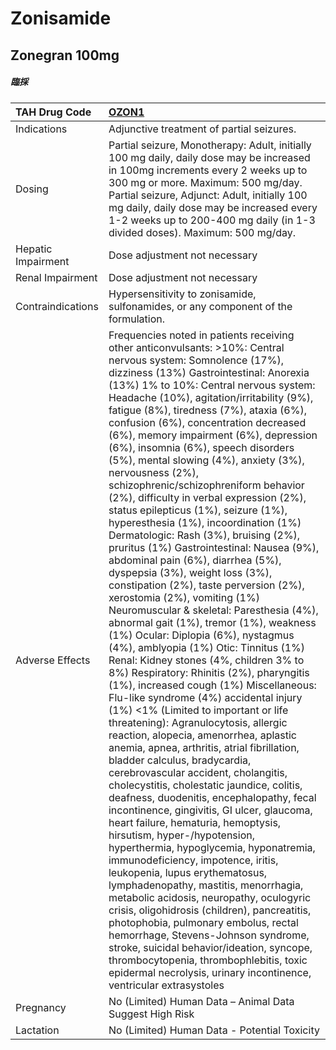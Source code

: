 # Zonisamide

## Zonegran 100mg

##### 臨採

| TAH Drug Code      | [**OZON1**](https://www.tahsda.org.tw/drugs/hissearch.php?drug_code=OZON1)                                                                                                                                                                                                                                                                                                                                                                                                                                                                                                                                                                                                                                                                                                                                                                                                                                                                                                                                                                                                                                                                                                                                                                                                                                                                                                                                                                                                                                                                                                                                                                                                                                                                                                                                                                                                                                                                                                                                                                                                                                                                                                              |
|:-------------------|:----------------------------------------------------------------------------------------------------------------------------------------------------------------------------------------------------------------------------------------------------------------------------------------------------------------------------------------------------------------------------------------------------------------------------------------------------------------------------------------------------------------------------------------------------------------------------------------------------------------------------------------------------------------------------------------------------------------------------------------------------------------------------------------------------------------------------------------------------------------------------------------------------------------------------------------------------------------------------------------------------------------------------------------------------------------------------------------------------------------------------------------------------------------------------------------------------------------------------------------------------------------------------------------------------------------------------------------------------------------------------------------------------------------------------------------------------------------------------------------------------------------------------------------------------------------------------------------------------------------------------------------------------------------------------------------------------------------------------------------------------------------------------------------------------------------------------------------------------------------------------------------------------------------------------------------------------------------------------------------------------------------------------------------------------------------------------------------------------------------------------------------------------------------------------------------|
| Indications        | Adjunctive treatment of partial seizures.                                                                                                                                                                                                                                                                                                                                                                                                                                                                                                                                                                                                                                                                                                                                                                                                                                                                                                                                                                                                                                                                                                                                                                                                                                                                                                                                                                                                                                                                                                                                                                                                                                                                                                                                                                                                                                                                                                                                                                                                                                                                                                                                               |
| Dosing             | Partial seizure, Monotherapy: Adult, initially 100 mg daily, daily dose may be increased in 100mg increments every 2 weeks up to 300 mg or more. Maximum: 500 mg/day. Partial seizure, Adjunct: Adult, initially 100 mg daily, daily dose may be increased every 1-2 weeks up to 200-400 mg daily (in 1-3 divided doses). Maximum: 500 mg/day.                                                                                                                                                                                                                                                                                                                                                                                                                                                                                                                                                                                                                                                                                                                                                                                                                                                                                                                                                                                                                                                                                                                                                                                                                                                                                                                                                                                                                                                                                                                                                                                                                                                                                                                                                                                                                                          |
| Hepatic Impairment | Dose adjustment not necessary                                                                                                                                                                                                                                                                                                                                                                                                                                                                                                                                                                                                                                                                                                                                                                                                                                                                                                                                                                                                                                                                                                                                                                                                                                                                                                                                                                                                                                                                                                                                                                                                                                                                                                                                                                                                                                                                                                                                                                                                                                                                                                                                                           |
| Renal Impairment   | Dose adjustment not necessary                                                                                                                                                                                                                                                                                                                                                                                                                                                                                                                                                                                                                                                                                                                                                                                                                                                                                                                                                                                                                                                                                                                                                                                                                                                                                                                                                                                                                                                                                                                                                                                                                                                                                                                                                                                                                                                                                                                                                                                                                                                                                                                                                           |
| Contraindications  | Hypersensitivity to zonisamide, sulfonamides, or any component of the formulation.                                                                                                                                                                                                                                                                                                                                                                                                                                                                                                                                                                                                                                                                                                                                                                                                                                                                                                                                                                                                                                                                                                                                                                                                                                                                                                                                                                                                                                                                                                                                                                                                                                                                                                                                                                                                                                                                                                                                                                                                                                                                                                      |
| Adverse Effects    | Frequencies noted in patients receiving other anticonvulsants: >10%: Central nervous system: Somnolence (17%), dizziness (13%) Gastrointestinal: Anorexia (13%) 1% to 10%: Central nervous system: Headache (10%), agitation/irritability (9%), fatigue (8%), tiredness (7%), ataxia (6%), confusion (6%), concentration decreased (6%), memory impairment (6%), depression (6%), insomnia (6%), speech disorders (5%), mental slowing (4%), anxiety (3%), nervousness (2%), schizophrenic/schizophreniform behavior (2%), difficulty in verbal expression (2%), status epilepticus (1%), seizure (1%), hyperesthesia (1%), incoordination (1%) Dermatologic: Rash (3%), bruising (2%), pruritus (1%) Gastrointestinal: Nausea (9%), abdominal pain (6%), diarrhea (5%), dyspepsia (3%), weight loss (3%), constipation (2%), taste perversion (2%), xerostomia (2%), vomiting (1%) Neuromuscular & skeletal: Paresthesia (4%), abnormal gait (1%), tremor (1%), weakness (1%) Ocular: Diplopia (6%), nystagmus (4%), amblyopia (1%) Otic: Tinnitus (1%) Renal: Kidney stones (4%, children 3% to 8%) Respiratory: Rhinitis (2%), pharyngitis (1%), increased cough (1%) Miscellaneous: Flu-like syndrome (4%) accidental injury (1%) <1% (Limited to important or life threatening): Agranulocytosis, allergic reaction, alopecia, amenorrhea, aplastic anemia, apnea, arthritis, atrial fibrillation, bladder calculus, bradycardia, cerebrovascular accident, cholangitis, cholecystitis, cholestatic jaundice, colitis, deafness, duodenitis, encephalopathy, fecal incontinence, gingivitis, GI ulcer, glaucoma, heart failure, hematuria, hemoptysis, hirsutism, hyper-/hypotension, hyperthermia, hypoglycemia, hyponatremia, immunodeficiency, impotence, iritis, leukopenia, lupus erythematosus, lymphadenopathy, mastitis, menorrhagia, metabolic acidosis, neuropathy, oculogyric crisis, oligohidrosis (children), pancreatitis, photophobia, pulmonary embolus, rectal hemorrhage, Stevens-Johnson syndrome, stroke, suicidal behavior/ideation, syncope, thrombocytopenia, thrombophlebitis, toxic epidermal necrolysis, urinary incontinence, ventricular extrasystoles |
| Pregnancy          | No (Limited) Human Data – Animal Data Suggest High Risk                                                                                                                                                                                                                                                                                                                                                                                                                                                                                                                                                                                                                                                                                                                                                                                                                                                                                                                                                                                                                                                                                                                                                                                                                                                                                                                                                                                                                                                                                                                                                                                                                                                                                                                                                                                                                                                                                                                                                                                                                                                                                                                                 |
| Lactation          | No (Limited) Human Data - Potential Toxicity                                                                                                                                                                                                                                                                                                                                                                                                                                                                                                                                                                                                                                                                                                                                                                                                                                                                                                                                                                                                                                                                                                                                                                                                                                                                                                                                                                                                                                                                                                                                                                                                                                                                                                                                                                                                                                                                                                                                                                                                                                                                                                                                            |

